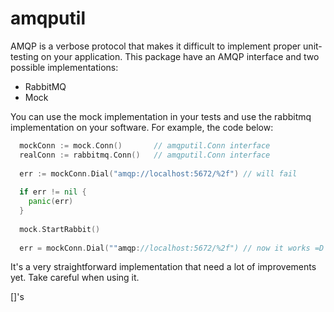 # amqputil

AMQP is a verbose protocol that makes it difficult to implement proper unit-testing on your application.
This package have an AMQP interface and two possible implementations:

* RabbitMQ
* Mock

You can use the mock implementation in your tests and use the rabbitmq implementation on your software. For example,
the code below:

```go
  mockConn := mock.Conn()       // amqputil.Conn interface
  realConn := rabbitmq.Conn()   // amqputil.Conn interface
  
  err := mockConn.Dial("amqp://localhost:5672/%2f") // will fail
  
  if err != nil {
    panic(err)
  }
  
  mock.StartRabbit()
  
  err = mockConn.Dial(""amqp://localhost:5672/%2f") // now it works =D
```

It's a very straightforward implementation that need a lot of improvements yet. Take careful when using it.

[]'s
